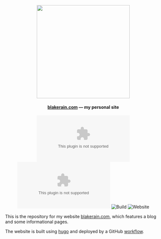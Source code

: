 <div align="center">

<a href="https://blakerain.com/">
  <img src="https://static.blakerain.com/shared/personal-site-screenshot.png" width="300">
</a>

<h4><a href="https://blakerain.com/">blakerain.com</a> — my personal site</h4>

![Release](https://img.shields.io/github/v/tag/BlakeRain/blakerain.com)
![Issues](https://img.shields.io/github/issues/BlakeRain/blakerain.com)
![Build](https://img.shields.io/github/actions/workflow/status/BlakeRain/blakerain.com/check)
![Website](https://img.shields.io/website?url=https%3A%2F%2Fblakerain.com%2F&logo=amazonwebservices)

</div>

This is the repository for my website [blakerain.com](https://blakerain.com/), which features a blog and some informational pages.

The website is built using [hugo] and deployed by a GitHub [workflow].

[hugo]: https://gohugo.io/
[workflow]: https://github.com/BlakeRain/blakerain.com/src/commit/db43f1ef5388379ed408528966c87ff4096a7503/.github/workflows/deploy.yaml
